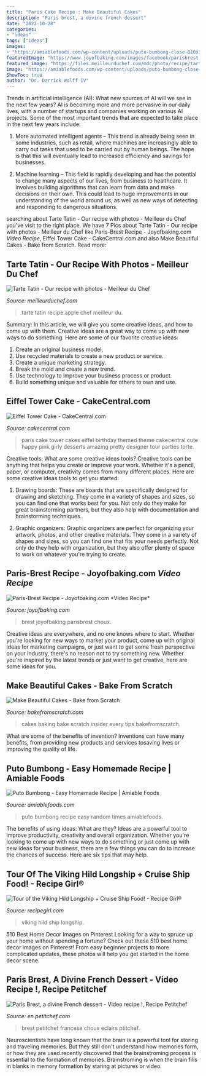 ```yaml
---
title: "Paris Cake Recipe : Make Beautiful Cakes"
description: "Paris brest, a divine french dessert"
date: "2022-10-28"
categories:
- "ideas"
tags: ["ideas"]
images:
- "https://amiablefoods.com/wp-content/uploads/puto-bumbong-close-810x1080-810x1080.jpg"
featuredImage: "https://www.joyofbaking.com/images/facebook/parisbrest.jpg"
featured_image: "https://files.meilleurduchef.com/mdc/photo/recipe/tarte-tatin-apple/tarte-tatin-apple-1200.jpg"
image: "https://amiablefoods.com/wp-content/uploads/puto-bumbong-close-810x1080-810x1080.jpg"
ShowToc: true
author: "Dr. Darrick Wolff IV"
---
```



Trends in artificial intelligence (AI): What new sources of AI will we see in the next few years?
AI is becoming more and more pervasive in our daily lives, with a number of startups and companies working on various AI projects. Some of the most important trends that are expected to take place in the next few years include:
1. More automated intelligent agents – This trend is already being seen in some industries, such as retail, where machines are increasingly able to carry out tasks that used to be carried out by human beings. The hope is that this will eventually lead to increased efficiency and savings for businesses.

2. Machine learning – This field is rapidly developing and has the potential to change many aspects of our lives, from business to healthcare. It involves building algorithms that can learn from data and make decisions on their own. This could lead to huge improvements in our understanding of the world around us, as well as new ways of detecting and responding to dangerous situations.

	

		
searching about Tarte Tatin - Our recipe with photos - Meilleur du Chef you've visit to the right place. We have 7 Pics about Tarte Tatin - Our recipe with photos - Meilleur du Chef like Paris-Brest Recipe - Joyofbaking.com *Video Recipe*, Eiffel Tower Cake - CakeCentral.com and also Make Beautiful Cakes - Bake from Scratch. Read more:
		
    
## Tarte Tatin - Our Recipe With Photos - Meilleur Du Chef

<img loading=lazy src="https://files.meilleurduchef.com/mdc/photo/recipe/tarte-tatin-apple/tarte-tatin-apple-1200.jpg" onerror="this.onerror=null;this.src='https://tse3.mm.bing.net/th?id=OIP.-uabMM4OxVYEepMcLcO8HwHaFj&amp;pid=15.1';" alt="Tarte Tatin - Our recipe with photos - Meilleur du Chef">

_Source: meilleurduchef.com_

>tarte tatin recipe apple chef meilleur du. 

	

Summary: In this article, we will give you some creative ideas, and how to come up with them.
Creative ideas are a great way to come up with new ways to do something. Here are some of our favorite creative ideas:
1. Create an original business model.
2. Use recycled materials to create a new product or service.
3. Create a unique marketing strategy.
4. Break the mold and create a new trend. 
5. Use technology to improve your business process or product. 
6. Build something unique and valuable for others to own and use.

    
## Eiffel Tower Cake - CakeCentral.com

<img loading=lazy src="https://cdn001.cakecentral.com/gallery/2015/03/900_7919267JHM_eiffel-tower-cake.jpg" onerror="this.onerror=null;this.src='https://tse3.mm.bing.net/th?id=OIP.Bh8TmbtCNRonqwztjnAiOAHaNC&amp;pid=15.1';" alt="Eiffel Tower Cake - CakeCentral.com">

_Source: cakecentral.com_

>paris cake tower cakes eiffel birthday themed theme cakecentral cute happy pink girly desserts amazing pretty designer tour parties torte. 

	

Creative tools: What are some creative ideas tools?
Creative tools can be anything that helps you create or improve your work. Whether it's a pencil, paper, or computer, creativity comes from many different places. Here are some creative ideas tools to get you started:
1. Drawing boards: These are boards that are specifically designed for drawing and sketching. They come in a variety of shapes and sizes, so you can find one that works best for you. Not only do they make for great brainstorming partners, but they also help with documentation and brainstorming techniques.

2. Graphic organizers: Graphic organizers are perfect for organizing your artwork, photos, and other creative materials. They come in a variety of shapes and sizes, so you can find one that fits your needs perfectly. Not only do they help with organization, but they also offer plenty of space to work on whatever you're trying to create.

    
## Paris-Brest Recipe - Joyofbaking.com *Video Recipe*

<img loading=lazy src="https://www.joyofbaking.com/images/facebook/parisbrest.jpg" onerror="this.onerror=null;this.src='https://tse1.mm.bing.net/th?id=OIP.j_Jb0Yu9cX20lIPdtIlvOgHaE7&amp;pid=15.1';" alt="Paris-Brest Recipe - Joyofbaking.com *Video Recipe*">

_Source: joyofbaking.com_

>brest joyofbaking parisbrest choux. 

	

Creative ideas are everywhere, and no one knows where to start. Whether you're looking for new ways to market your product, come up with original ideas for marketing campaigns, or just want to get some fresh perspective on your industry, there's no reason not to try something new. Whether you're inspired by the latest trends or just want to get creative, here are some ideas for you.

    
## Make Beautiful Cakes - Bake From Scratch

<img loading=lazy src="https://www.bakefromscratch.com/wp-content/uploads/2017/03/CakeTips004MBS.jpg" onerror="this.onerror=null;this.src='https://tse3.mm.bing.net/th?id=OIP.CUs9OUoY5E2SErigp3ZKAAHaF7&amp;pid=15.1';" alt="Make Beautiful Cakes - Bake from Scratch">

_Source: bakefromscratch.com_

>cakes baking bake scratch insider every tips bakefromscratch. 

	

What are some of the benefits of invention?
Inventions can have many benefits, from providing new products and services tosaving lives or improving the quality of life.

    
## Puto Bumbong - Easy Homemade Recipe | Amiable Foods

<img loading=lazy src="https://amiablefoods.com/wp-content/uploads/puto-bumbong-close-810x1080-810x1080.jpg" onerror="this.onerror=null;this.src='https://tse3.mm.bing.net/th?id=OIP.eqnc0GLUYlrGMmeGzIp7QgHaJ4&amp;pid=15.1';" alt="Puto Bumbong - Easy Homemade Recipe | Amiable Foods">

_Source: amiablefoods.com_

>puto bumbong recipe easy random times amiablefoods. 

	

The benefits of using ideas: What are they?
Ideas are a powerful tool to improve productivity, creativity and overall organization. Whether you're looking to come up with new ways to do something or just come up with new ideas for your business, there are a few things you can do to increase the chances of success. Here are six tips that may help.

    
## Tour Of The Viking Hild Longship + Cruise Ship Food! - Recipe Girl®

<img loading=lazy src="https://www.recipegirl.com/wp-content/uploads/2020/01/Viking-Hild-HORIZ.jpg" onerror="this.onerror=null;this.src='https://tse1.mm.bing.net/th?id=OIP.EzmK-gMHDmr5Tx9QG6PetgHaFj&amp;pid=15.1';" alt="Tour of the Viking Hild Longship + Cruise Ship Food! - Recipe Girl®">

_Source: recipegirl.com_

>viking hild ship longship. 

	

510 Best Home Decor Images on Pinterest
Looking for a way to spruce up your home without spending a fortune? Check out these 510 best home decor images on Pinterest! From easy beginner projects to more complicated updates, these photos will help you get started in the home decor scene.

    
## Paris Brest, A Divine French Dessert - Video Recipe !, Recipe Petitchef

<img loading=lazy src="https://en.petitchef.com/imgupl/recipe/paris-brest-a-divine-french-dessert-video-recipe--lg-452551p720050.jpg" onerror="this.onerror=null;this.src='https://tse2.mm.bing.net/th?id=OIP.bhmCpzJC_Pjztd0BYtjJEQHaFj&amp;pid=15.1';" alt="Paris Brest, a divine French dessert - Video recipe !, Recipe Petitchef">

_Source: en.petitchef.com_

>brest petitchef francese choux eclairs ptitchef. 

	

Neuroscientists have long known that the brain is a powerful tool for storing and traveling memories. But they still don't understand how memories form, or how they are used.recently discovered that the brainstroming process is essential to the formation of memories. Brainstroming is when the brain fills in blanks in memory formation by staring at pictures or video.

